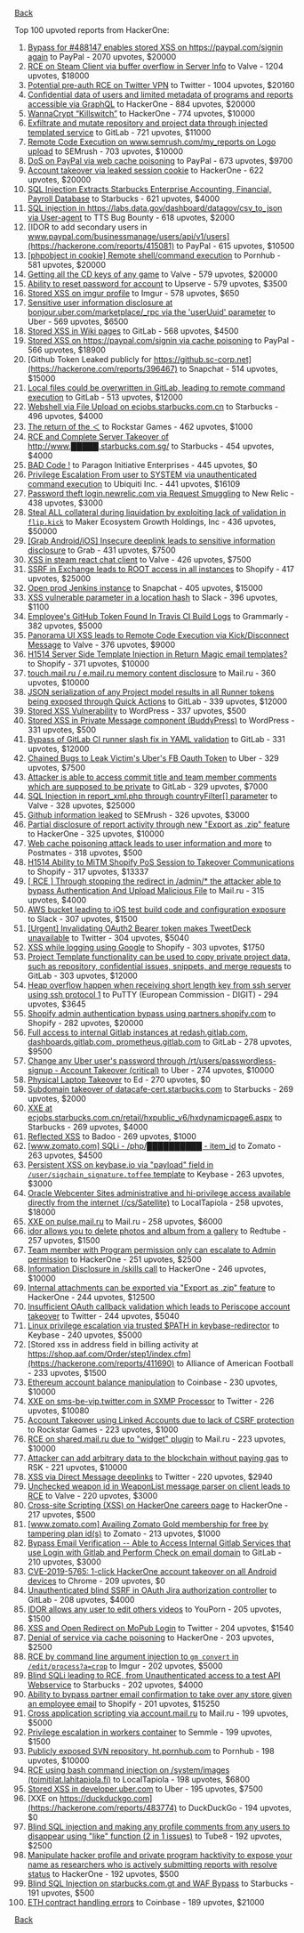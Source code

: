 [Back](../README.md)

Top 100 upvoted reports from HackerOne:

1. [Bypass for #488147 enables stored XSS on https://paypal.com/signin again](https://hackerone.com/reports/510152) to PayPal - 2070 upvotes, $20000
2. [RCE on Steam Client via buffer overflow in Server Info](https://hackerone.com/reports/470520) to Valve - 1204 upvotes, $18000
3. [Potential pre-auth RCE on Twitter VPN](https://hackerone.com/reports/591295) to Twitter - 1004 upvotes, $20160
4. [Confidential data of users and limited metadata of programs and reports accessible via GraphQL](https://hackerone.com/reports/489146) to HackerOne - 884 upvotes, $20000
5. [WannaCrypt “Killswitch”](https://hackerone.com/reports/228648) to HackerOne - 774 upvotes, $10000
6. [Exfiltrate and mutate repository and project data through injected templated service](https://hackerone.com/reports/446585) to GitLab - 721 upvotes, $11000
7. [Remote Code Execution on www.semrush.com/my_reports on Logo upload](https://hackerone.com/reports/403417) to SEMrush - 703 upvotes, $10000
8. [DoS on PayPal via web cache poisoning](https://hackerone.com/reports/622122) to PayPal - 673 upvotes, $9700
9. [Account takeover via leaked session cookie](https://hackerone.com/reports/745324) to HackerOne - 622 upvotes, $20000
10. [SQL Injection Extracts Starbucks Enterprise Accounting, Financial, Payroll Database](https://hackerone.com/reports/531051) to Starbucks - 621 upvotes, $4000
11. [SQL injection in https://labs.data.gov/dashboard/datagov/csv_to_json via User-agent](https://hackerone.com/reports/297478) to TTS Bug Bounty - 618 upvotes, $2000
12. [IDOR to add secondary users in www.paypal.com/businessmanage/users/api/v1/users](https://hackerone.com/reports/415081) to PayPal - 615 upvotes, $10500
13. [[phpobject in cookie] Remote shell/command execution](https://hackerone.com/reports/141956) to Pornhub - 581 upvotes, $20000
14. [Getting all the CD keys of any game](https://hackerone.com/reports/391217) to Valve - 579 upvotes, $20000
15. [Ability to reset password for account](https://hackerone.com/reports/322985) to Upserve - 579 upvotes, $3500
16. [Stored XSS on imgur profile](https://hackerone.com/reports/484434) to Imgur - 578 upvotes, $650
17. [Sensitive user information disclosure at bonjour.uber.com/marketplace/_rpc via the 'userUuid' parameter](https://hackerone.com/reports/542340) to Uber - 569 upvotes, $6500
18. [Stored XSS in Wiki pages](https://hackerone.com/reports/526325) to GitLab - 568 upvotes, $4500
19. [Stored XSS on https://paypal.com/signin via cache poisoning](https://hackerone.com/reports/488147) to PayPal - 566 upvotes, $18900
20. [Github Token Leaked publicly for https://github.sc-corp.net](https://hackerone.com/reports/396467) to Snapchat - 514 upvotes, $15000
21. [Local files could be overwritten in GitLab, leading to remote command execution](https://hackerone.com/reports/587854) to GitLab - 513 upvotes, $12000
22. [Webshell via File Upload on ecjobs.starbucks.com.cn](https://hackerone.com/reports/506646) to Starbucks - 496 upvotes, $4000
23. [The return of the ＜](https://hackerone.com/reports/639684) to Rockstar Games - 462 upvotes, $1000
24. [RCE and Complete Server Takeover of http://www.█████.starbucks.com.sg/](https://hackerone.com/reports/502758) to Starbucks - 454 upvotes, $4000
25. [BAD Code !](https://hackerone.com/reports/180074) to Paragon Initiative Enterprises - 445 upvotes, $0
26. [Privilege Escalation From user to SYSTEM via unauthenticated command execution](https://hackerone.com/reports/544928) to Ubiquiti Inc. - 441 upvotes, $16109
27. [Password theft login.newrelic.com via Request Smuggling](https://hackerone.com/reports/498052) to New Relic - 438 upvotes, $3000
28. [Steal ALL collateral during liquidation by exploiting lack of validation in `flip.kick`](https://hackerone.com/reports/684092) to Maker Ecosystem Growth Holdings, Inc - 436 upvotes, $50000
29. [[Grab Android/iOS] Insecure deeplink leads to sensitive information disclosure](https://hackerone.com/reports/401793) to Grab - 431 upvotes, $7500
30. [XSS in steam react chat client](https://hackerone.com/reports/409850) to Valve - 426 upvotes, $7500
31. [SSRF in Exchange leads to ROOT access in all instances](https://hackerone.com/reports/341876) to Shopify - 417 upvotes, $25000
32. [Open prod Jenkins instance](https://hackerone.com/reports/231460) to Snapchat - 405 upvotes, $15000
33. [XSS vulnerable parameter in a location hash](https://hackerone.com/reports/146336) to Slack - 396 upvotes, $1100
34. [Employee's GitHub Token Found In Travis CI Build Logs](https://hackerone.com/reports/496937) to Grammarly - 382 upvotes, $5000
35. [Panorama UI XSS leads to Remote Code Execution via Kick/Disconnect Message](https://hackerone.com/reports/631956) to Valve - 376 upvotes, $9000
36. [H1514 Server Side Template Injection in Return Magic email templates?](https://hackerone.com/reports/423541) to Shopify - 371 upvotes, $10000
37. [touch.mail.ru / e.mail.ru memory content disclosure](https://hackerone.com/reports/513236) to Mail.ru - 360 upvotes, $10000
38. [JSON serialization of any Project model results in all Runner tokens being exposed through Quick Actions](https://hackerone.com/reports/509924) to GitLab - 339 upvotes, $12000
39. [Stored XSS Vulnerability](https://hackerone.com/reports/643908) to WordPress - 337 upvotes, $500
40. [Stored XSS in Private Message component (BuddyPress)](https://hackerone.com/reports/487081) to WordPress - 331 upvotes, $500
41. [Bypass of GitLab CI runner slash fix in YAML validation](https://hackerone.com/reports/409395) to GitLab - 331 upvotes, $12000
42. [Chained Bugs to Leak Victim's Uber's FB Oauth Token](https://hackerone.com/reports/202781) to Uber - 329 upvotes, $7500
43. [Attacker is able to access commit title and team member comments which are supposed to be private](https://hackerone.com/reports/502593) to GitLab - 329 upvotes, $7000
44. [SQL Injection in report_xml.php through countryFilter[] parameter](https://hackerone.com/reports/383127) to Valve - 328 upvotes, $25000
45. [Github information leaked](https://hackerone.com/reports/676212) to SEMrush - 326 upvotes, $3000
46. [Partial disclosure of report activity through new "Export as .zip" feature](https://hackerone.com/reports/182358) to HackerOne - 325 upvotes, $10000
47. [Web cache poisoning attack leads to user information and more](https://hackerone.com/reports/492841) to Postmates - 318 upvotes, $500
48. [H1514 Ability to MiTM Shopify PoS Session to Takeover Communications](https://hackerone.com/reports/423467) to Shopify - 317 upvotes, $13337
49. [[ RCE ] Through stopping the redirect in /admin/* the attacker able to bypass Authentication And Upload Malicious File](https://hackerone.com/reports/683957) to Mail.ru - 315 upvotes, $4000
50. [AWS bucket leading to iOS test build code and configuration exposure](https://hackerone.com/reports/404822) to Slack - 307 upvotes, $1500
51. [[Urgent] Invalidating OAuth2 Bearer token makes TweetDeck unavailable](https://hackerone.com/reports/210779) to Twitter - 304 upvotes, $5040
52. [XSS while logging using Google](https://hackerone.com/reports/691611) to Shopify - 303 upvotes, $1750
53. [Project Template functionality can be used to copy private project data, such as repository, confidential issues, snippets, and merge requests](https://hackerone.com/reports/689314) to GitLab - 303 upvotes, $12000
54. [Heap overflow happen when receiving short length key from ssh server using ssh protocol 1](https://hackerone.com/reports/630462) to PuTTY (European Commission - DIGIT) - 294 upvotes, $3645
55. [Shopify admin authentication bypass using partners.shopify.com](https://hackerone.com/reports/270981) to Shopify - 282 upvotes, $20000
56. [Full access to internal Gitlab instances at redash.gitlab.com, dashboards.gitlab.com, prometheus.gitlab.com](https://hackerone.com/reports/498964) to GitLab - 278 upvotes, $9500
57. [Change any Uber user's password through /rt/users/passwordless-signup - Account Takeover (critical)](https://hackerone.com/reports/143717) to Uber - 274 upvotes, $10000
58. [Physical Laptop Takeover](https://hackerone.com/reports/393615) to Ed - 270 upvotes, $0
59. [Subdomain takeover of datacafe-cert.starbucks.com](https://hackerone.com/reports/665398) to Starbucks - 269 upvotes, $2000
60. [XXE at ecjobs.starbucks.com.cn/retail/hxpublic_v6/hxdynamicpage6.aspx](https://hackerone.com/reports/500515) to Starbucks - 269 upvotes, $4000
61. [Reflected XSS](https://hackerone.com/reports/739601) to Badoo - 269 upvotes, $1000
62. [[www.zomato.com] SQLi - /php/██████████ - item_id](https://hackerone.com/reports/403616) to Zomato - 263 upvotes, $4500
63. [Persistent XSS on keybase.io via "payload" field in `/user/sigchain_signature.toffee` template](https://hackerone.com/reports/245296) to Keybase - 263 upvotes, $3000
64. [Oracle Webcenter Sites administrative and hi-privilege access available directly from the internet (/cs/Satellite)](https://hackerone.com/reports/170532) to LocalTapiola - 258 upvotes, $18000
65. [XXE on pulse.mail.ru](https://hackerone.com/reports/505947) to Mail.ru - 258 upvotes, $6000
66. [idor allows you to delete photos and album from a gallery](https://hackerone.com/reports/380410) to Redtube - 257 upvotes, $1500
67. [Team member with Program permission only can escalate to Admin permission](https://hackerone.com/reports/605720) to HackerOne - 251 upvotes, $2500
68. [Information Disclosure in /skills call](https://hackerone.com/reports/188719) to HackerOne - 246 upvotes, $10000
69. [Internal attachments can be exported via "Export as .zip" feature](https://hackerone.com/reports/186230) to HackerOne - 244 upvotes, $12500
70. [Insufficient OAuth callback validation which leads to Periscope account takeover](https://hackerone.com/reports/110293) to Twitter - 244 upvotes, $5040
71. [Linux privilege escalation via trusted $PATH in keybase-redirector](https://hackerone.com/reports/426944) to Keybase - 240 upvotes, $5000
72. [Stored xss in address field in billing activity at https://shop.aaf.com/Order/step1/index.cfm](https://hackerone.com/reports/411690) to Alliance of American Football - 233 upvotes, $1500
73. [Ethereum account balance manipulation](https://hackerone.com/reports/300748) to Coinbase - 230 upvotes, $10000
74. [XXE on sms-be-vip.twitter.com in SXMP Processor](https://hackerone.com/reports/248668) to Twitter - 226 upvotes, $10080
75. [Account Takeover using Linked Accounts due to lack of CSRF protection](https://hackerone.com/reports/463330) to Rockstar Games - 223 upvotes, $1000
76. [RCE on shared.mail.ru due to "widget" plugin](https://hackerone.com/reports/518637) to Mail.ru - 223 upvotes, $10000
77. [Attacker can add arbitrary data to the blockchain without paying gas](https://hackerone.com/reports/396954) to RSK - 221 upvotes, $10000
78. [XSS via Direct Message deeplinks](https://hackerone.com/reports/341908) to Twitter - 220 upvotes, $2940
79. [Unchecked weapon id in WeaponList message parser on client leads to RCE](https://hackerone.com/reports/513154) to Valve - 220 upvotes, $3000
80. [Cross-site Scripting (XSS) on HackerOne careers page](https://hackerone.com/reports/474656) to HackerOne - 217 upvotes, $500
81. [[www.zomato.com] Availing Zomato Gold membership for free by tampering plan id(s)](https://hackerone.com/reports/511044) to Zomato - 213 upvotes, $1000
82. [Bypass Email Verification -- Able to Access Internal Gitlab Services that use Login with Gitlab and Perform Check on email domain](https://hackerone.com/reports/565883) to GitLab - 210 upvotes, $3000
83. [CVE-2019-5765: 1-click HackerOne account takeover on all Android devices](https://hackerone.com/reports/563870) to Chrome - 209 upvotes, $0
84. [Unauthenticated blind SSRF in OAuth Jira authorization controller](https://hackerone.com/reports/398799) to GitLab - 208 upvotes, $4000
85. [IDOR allows any user to edit others videos](https://hackerone.com/reports/681473) to YouPorn - 205 upvotes, $1500
86. [XSS and Open Redirect on MoPub Login](https://hackerone.com/reports/683298) to Twitter - 204 upvotes, $1540
87. [Denial of service via cache poisoning](https://hackerone.com/reports/409370) to HackerOne - 203 upvotes, $2500
88. [RCE by command line argument injection to `gm convert` in `/edit/process?a=crop`](https://hackerone.com/reports/212696) to Imgur - 202 upvotes, $5000
89. [Blind SQLi leading to RCE, from Unauthenticated access to a test API Webservice](https://hackerone.com/reports/592400) to Starbucks - 202 upvotes, $4000
90. [Ability to bypass partner email confirmation to take over any store given an employee email](https://hackerone.com/reports/300305) to Shopify - 201 upvotes, $15250
91. [Cross application scripting via account.mail.ru](https://hackerone.com/reports/470380) to Mail.ru - 199 upvotes, $5000
92. [Privilege escalation in workers container](https://hackerone.com/reports/692603) to Semmle - 199 upvotes, $1500
93. [Publicly exposed SVN repository, ht.pornhub.com](https://hackerone.com/reports/72243) to Pornhub - 198 upvotes, $10000
94. [RCE using bash command injection on /system/images (toimitilat.lahitapiola.fi)](https://hackerone.com/reports/303061) to LocalTapiola - 198 upvotes, $6800
95. [Stored XSS in developer.uber.com](https://hackerone.com/reports/131450) to Uber - 195 upvotes, $7500
96. [XXE on https://duckduckgo.com](https://hackerone.com/reports/483774) to DuckDuckGo - 194 upvotes, $0
97. [Blind SQL injection and making any profile comments from any users to disappear using "like" function (2 in 1 issues)](https://hackerone.com/reports/363815) to Tube8 - 192 upvotes, $2500
98. [Manipulate hacker profile and private program hacktivity to expose your name as researchers who is actively submitting reports with resolve status](https://hackerone.com/reports/654198) to HackerOne - 192 upvotes, $500
99. [Blind SQL Injection on starbucks.com.gt and WAF Bypass](https://hackerone.com/reports/549355) to Starbucks - 191 upvotes, $500
100. [ETH contract handling errors](https://hackerone.com/reports/328526) to Coinbase - 189 upvotes, $21000


[Back](../README.md)